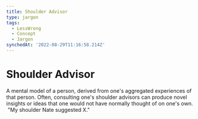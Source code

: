 ```yaml
---
title: Shoulder Advisor
type: jargon
tags:
  - LessWrong
  - Concept
  - Jargon
synchedAt: '2022-08-29T11:16:58.214Z'
---
```


# Shoulder Advisor

A mental model of a person, derived from one's aggregated experiences of that person. Often, consulting one's shoulder advisors can produce novel insights or ideas that one would not have normally thought of on one's own.  "My shoulder Nate suggested X."
 
